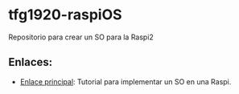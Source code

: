 # tfg1920-raspiOS
Repositorio para crear un SO para la Raspi2

## Enlaces:

- [Enlace principal](https://jsandler18.github.io/): Tutorial para implementar un SO en una Raspi.
